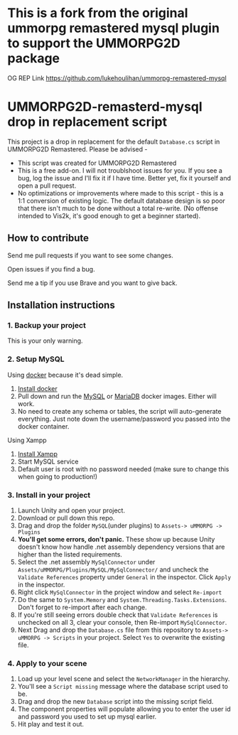 # This is a fork from the original ummorpg remastered mysql plugin to support the UMMORPG2D package
OG REP Link https://github.com/lukehoulihan/ummorpg-remastered-mysql

# UMMORPG2D-remasterd-mysql drop in replacement script
This project is a drop in replacement for the default `Database.cs` script in UMMORPG2D Remastered.
Please be advised -
* This script was created for UMMORPG2D Remastered 
* This is a free add-on.  I will not troublshoot issues for you.  If you see a bug, log the issue and I'll fix it if I have time.  Better yet, fix it yourself and open a pull request.
* No optimizations or improvements where made to this script - this is a 1:1 conversion of existing logic.  The default database design is so poor that there isn't much to be done without a total re-write.  (No offense intended to Vis2k, it's good enough to get a beginner started).

## How to contribute
Send me pull requests if you want to see some changes.

Open issues if you find a bug.

Send me a tip if you use Brave and you want to give back.

## Installation instructions
### 1. Backup your project
This is your only warning.

### 2. Setup MySQL
Using [docker](https://www.docker.com/) because it's dead simple. 
1. [Install docker](https://docs.docker.com/install/)
2. Pull down and run the [MySQL](https://hub.docker.com/_/mysql/) or [MariaDB](https://hub.docker.com/_/mariadb) docker images.  Either will work.
3. No need to create any schema or tables, the script will auto-generate everything.  Just note down the username/password you passed into the docker container.

Using Xampp
1. [Install Xampp](https://www.apachefriends.org/index.html)
2. Start MySQL service
3. Default user is root with no password needed (make sure to change this when going to production!)

### 3. Install in your project
1. Launch Unity and open your project.
2. Download or pull down this repo.
3. Drag and drop the folder `MySQL`(under plugins) to `Assets-> uMMORPG -> Plugins`
4. **You'll get some errors, don't panic.** These show up because Unity doesn't know how handle .net assembly dependency versions that are higher than the listed requirements.
5. Select the .net assembly `MySqlConnector` under `Assets/uMMORPG/Plugins/MySQL/MySqlConnector/` and uncheck the `Validate References` property under `General` in the inspector. Click `Apply` in the inspector.
6. Right click `MySqlConnector` in the project window and select `Re-import`
7. Do the same to `System.Memory` and `System.Threading.Tasks.Extensions`.  Don't forget to re-import after each change.
8. If you're still seeing errors double check that `Validate References` is unchecked on all 3, clear your console, then Re-import `MySqlConnector`.
9. Next Drag and drop the `Database.cs` file from this repository to `Assets-> uMMORPG -> Scripts` in your project. Select `Yes` to overwrite the existing file.
### 4. Apply to your scene
1. Load up your level scene and select the `NetworkManager` in the hierarchy.
2. You'll see a `Script missing` message where the database script used to be.
3. Drag and drop the new `Database` script into the missing script field. 
4. The component properties will populate allowing you to enter the user id and password you used to set up mysql earlier.
5. Hit play and test it out.
